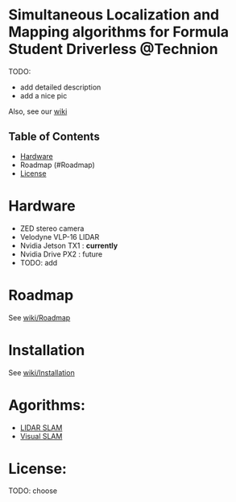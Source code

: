# Simultaneous Localization and Mapping algorithms for Formula Student Driverless @Technion
TODO: 
- add detailed description
- add a nice pic

Also, see our [wiki](https://github.com/aslyansky-m/FSTD_SLAM/wiki)

## Table of Contents
- [Hardware](#Hardware)
- Roadmap (#Roadmap)
- [License](#License)

# Hardware
- ZED stereo camera
- Velodyne VLP-16 LIDAR
- Nvidia Jetson TX1 : **currently**
- Nvidia Drive PX2 : future
- TODO: add

# Roadmap
See [wiki/Roadmap](https://github.com/aslyansky-m/FSTD_SLAM/wiki/Roadmap)

# Installation
See [wiki/Installation](https://github.com/aslyansky-m/FSTD_SLAM/wiki/Installation)

# Agorithms:
- [LIDAR SLAM](https://github.com/aslyansky-m/FSTD_SLAM/wiki/LIDAR-SLAM)
- [Visual SLAM](https://github.com/aslyansky-m/FSTD_SLAM/wiki/Visual-SLAM)

# License:
  TODO: choose
